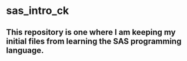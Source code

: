 # sas_intro_ck
## This repository is one where I am keeping my initial files from learning the SAS programming language.
